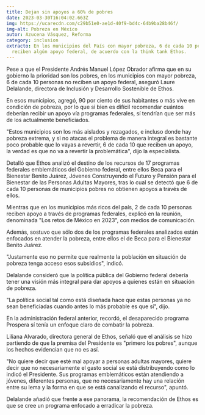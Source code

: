 ```yaml
---
title: Dejan sin apoyos a 60% de pobres
date: 2023-03-30T16:04:02.663Z
img: https://ucarecdn.com/c29b51e0-ae1d-40f9-bd4c-64b9ba28b46f/
img-alt: Pobreza en México
autor: Azucena Vásquez, Reforma
category: inclusion
extracto: En los municipios del País con mayor pobreza, 6 de cada 10 personas no
  reciben algún apoyo federal, de acuerdo con la think tank Ethos.
---
```

Pese a que el Presidente Andrés Manuel López Obrador afirma que en su gobierno la prioridad son los pobres, en los municipios con mayor pobreza, 6 de cada 10 personas no reciben un apoyo federal, aseguró Laure Delalande, directora de Inclusión y Desarrollo Sostenible de Ethos.

En esos municipios, agregó, 90 por ciento de sus habitantes o más vive en condición de pobreza, por lo que si bien es difícil recomendar cuántos deberían recibir un apoyo vía programas federales, sí tendrían que ser más de los actualmente beneficiados.

"Estos municipios son los más aislados y rezagados, e incluso donde hay pobreza extrema, y si no atacas el problema de manera integral es bastante poco probable que lo vayas a revertir, 6 de cada 10 que reciben un apoyo, la verdad es que no va a revertir la problemática", dijo la especialista.

Detalló que Ethos analizó el destino de los recursos de 17 programas federales emblemáticos del Gobierno federal, entre ellos Beca para el Bienestar Benito Juárez, Jóvenes Construyendo el Futuro y Pensión para el Bienestar de las Personas Adultas Mayores, tras lo cual se detectó que 6 de cada 10 personas de municipios pobres no obtienen apoyos a través de ellos.

Mientras que en los municipios más ricos del país, 2 de cada 10 personas reciben apoyo a través de programas federales, explicó en la reunión, denominada "Los retos de México en 2023", con medios de comunicación.

Además, sostuvo que sólo dos de los programas federales analizados están enfocados en atender la pobreza, entre ellos el de Beca para el Bienestar Benito Juárez.

"Justamente eso no permite que realmente la población en situación de pobreza tenga acceso esos subsidios", indicó.

Delalande consideró que la política pública del Gobierno federal debería tener una visión más integral para dar apoyos a quienes están en situación de pobreza.

"La política social tal como está diseñada hace que estas personas ya no sean beneficiadas cuando antes lo más probable es que sí", dijo.

En la administración federal anterior, recordó, el desaparecido programa Prospera sí tenía un enfoque claro de combatir la pobreza.

Liliana Alvarado, directora general de Ethos, señaló que el análisis se hizo partiendo de que la premisa del Presidente es "primero los pobres", aunque los hechos evidencian que no es así.

"No quiere decir que esté mal apoyar a personas adultas mayores, quiere decir que no necesariamente el gasto social se está distribuyendo como lo indicó el Presidente. Sus programas emblemáticos están atendiendo a jóvenes, diferentes personas, que no necesariamente hay una relación entre su lema y la forma en que se está canalizando el recurso", apuntó.

Delalande añadió que frente a ese panorama, la recomendación de Ethos es que se cree un programa enfocado a erradicar la pobreza.